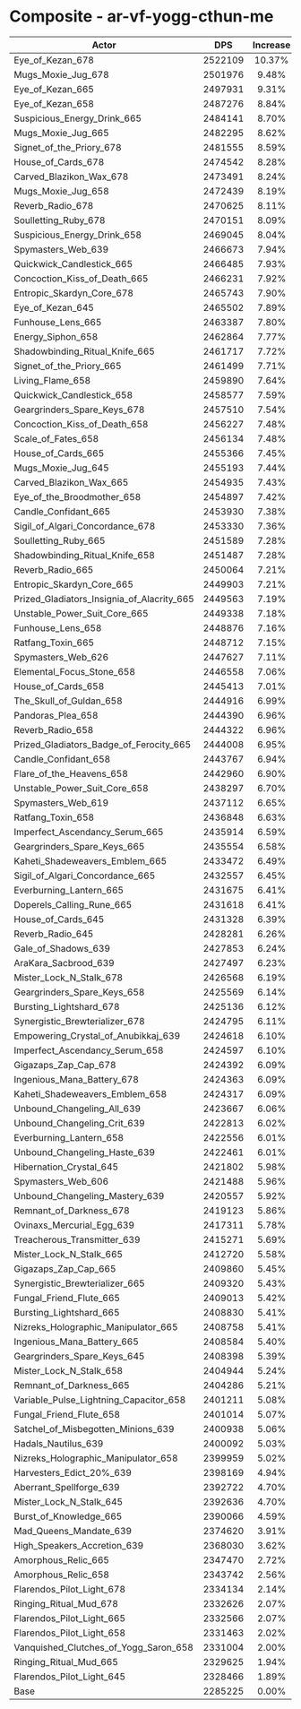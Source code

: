 # Composite - ar-vf-yogg-cthun-me
| Actor | DPS | Increase |
|---|:---:|:---:|
|Eye_of_Kezan_678|2522109|10.37%|
|Mugs_Moxie_Jug_678|2501976|9.48%|
|Eye_of_Kezan_665|2497931|9.31%|
|Eye_of_Kezan_658|2487276|8.84%|
|Suspicious_Energy_Drink_665|2484141|8.70%|
|Mugs_Moxie_Jug_665|2482295|8.62%|
|Signet_of_the_Priory_678|2481555|8.59%|
|House_of_Cards_678|2474542|8.28%|
|Carved_Blazikon_Wax_678|2473491|8.24%|
|Mugs_Moxie_Jug_658|2472439|8.19%|
|Reverb_Radio_678|2470625|8.11%|
|Soulletting_Ruby_678|2470151|8.09%|
|Suspicious_Energy_Drink_658|2469045|8.04%|
|Spymasters_Web_639|2466673|7.94%|
|Quickwick_Candlestick_665|2466485|7.93%|
|Concoction_Kiss_of_Death_665|2466231|7.92%|
|Entropic_Skardyn_Core_678|2465743|7.90%|
|Eye_of_Kezan_645|2465502|7.89%|
|Funhouse_Lens_665|2463387|7.80%|
|Energy_Siphon_658|2462864|7.77%|
|Shadowbinding_Ritual_Knife_665|2461717|7.72%|
|Signet_of_the_Priory_665|2461499|7.71%|
|Living_Flame_658|2459890|7.64%|
|Quickwick_Candlestick_658|2458577|7.59%|
|Geargrinders_Spare_Keys_678|2457510|7.54%|
|Concoction_Kiss_of_Death_658|2456227|7.48%|
|Scale_of_Fates_658|2456134|7.48%|
|House_of_Cards_665|2455366|7.45%|
|Mugs_Moxie_Jug_645|2455193|7.44%|
|Carved_Blazikon_Wax_665|2454935|7.43%|
|Eye_of_the_Broodmother_658|2454897|7.42%|
|Candle_Confidant_665|2453930|7.38%|
|Sigil_of_Algari_Concordance_678|2453330|7.36%|
|Soulletting_Ruby_665|2451589|7.28%|
|Shadowbinding_Ritual_Knife_658|2451487|7.28%|
|Reverb_Radio_665|2450064|7.21%|
|Entropic_Skardyn_Core_665|2449903|7.21%|
|Prized_Gladiators_Insignia_of_Alacrity_665|2449563|7.19%|
|Unstable_Power_Suit_Core_665|2449338|7.18%|
|Funhouse_Lens_658|2448876|7.16%|
|Ratfang_Toxin_665|2448712|7.15%|
|Spymasters_Web_626|2447627|7.11%|
|Elemental_Focus_Stone_658|2446558|7.06%|
|House_of_Cards_658|2445413|7.01%|
|The_Skull_of_Guldan_658|2444916|6.99%|
|Pandoras_Plea_658|2444390|6.96%|
|Reverb_Radio_658|2444322|6.96%|
|Prized_Gladiators_Badge_of_Ferocity_665|2444008|6.95%|
|Candle_Confidant_658|2443767|6.94%|
|Flare_of_the_Heavens_658|2442960|6.90%|
|Unstable_Power_Suit_Core_658|2438297|6.70%|
|Spymasters_Web_619|2437112|6.65%|
|Ratfang_Toxin_658|2436848|6.63%|
|Imperfect_Ascendancy_Serum_665|2435914|6.59%|
|Geargrinders_Spare_Keys_665|2435554|6.58%|
|Kaheti_Shadeweavers_Emblem_665|2433472|6.49%|
|Sigil_of_Algari_Concordance_665|2432557|6.45%|
|Everburning_Lantern_665|2431675|6.41%|
|Doperels_Calling_Rune_665|2431618|6.41%|
|House_of_Cards_645|2431328|6.39%|
|Reverb_Radio_645|2428281|6.26%|
|Gale_of_Shadows_639|2427853|6.24%|
|AraKara_Sacbrood_639|2427497|6.23%|
|Mister_Lock_N_Stalk_678|2426568|6.19%|
|Geargrinders_Spare_Keys_658|2425569|6.14%|
|Bursting_Lightshard_678|2425136|6.12%|
|Synergistic_Brewterializer_678|2424795|6.11%|
|Empowering_Crystal_of_Anubikkaj_639|2424618|6.10%|
|Imperfect_Ascendancy_Serum_658|2424597|6.10%|
|Gigazaps_Zap_Cap_678|2424392|6.09%|
|Ingenious_Mana_Battery_678|2424363|6.09%|
|Kaheti_Shadeweavers_Emblem_658|2424317|6.09%|
|Unbound_Changeling_All_639|2423667|6.06%|
|Unbound_Changeling_Crit_639|2422813|6.02%|
|Everburning_Lantern_658|2422556|6.01%|
|Unbound_Changeling_Haste_639|2422461|6.01%|
|Hibernation_Crystal_645|2421802|5.98%|
|Spymasters_Web_606|2421488|5.96%|
|Unbound_Changeling_Mastery_639|2420557|5.92%|
|Remnant_of_Darkness_678|2419123|5.86%|
|Ovinaxs_Mercurial_Egg_639|2417311|5.78%|
|Treacherous_Transmitter_639|2415271|5.69%|
|Mister_Lock_N_Stalk_665|2412720|5.58%|
|Gigazaps_Zap_Cap_665|2409860|5.45%|
|Synergistic_Brewterializer_665|2409320|5.43%|
|Fungal_Friend_Flute_665|2409013|5.42%|
|Bursting_Lightshard_665|2408830|5.41%|
|Nizreks_Holographic_Manipulator_665|2408758|5.41%|
|Ingenious_Mana_Battery_665|2408584|5.40%|
|Geargrinders_Spare_Keys_645|2408398|5.39%|
|Mister_Lock_N_Stalk_658|2404944|5.24%|
|Remnant_of_Darkness_665|2404286|5.21%|
|Variable_Pulse_Lightning_Capacitor_658|2401211|5.08%|
|Fungal_Friend_Flute_658|2401014|5.07%|
|Satchel_of_Misbegotten_Minions_639|2400938|5.06%|
|Hadals_Nautilus_639|2400092|5.03%|
|Nizreks_Holographic_Manipulator_658|2399959|5.02%|
|Harvesters_Edict_20%_639|2398169|4.94%|
|Aberrant_Spellforge_639|2392722|4.70%|
|Mister_Lock_N_Stalk_645|2392636|4.70%|
|Burst_of_Knowledge_665|2390066|4.59%|
|Mad_Queens_Mandate_639|2374620|3.91%|
|High_Speakers_Accretion_639|2368030|3.62%|
|Amorphous_Relic_665|2347470|2.72%|
|Amorphous_Relic_658|2343742|2.56%|
|Flarendos_Pilot_Light_678|2334134|2.14%|
|Ringing_Ritual_Mud_678|2332626|2.07%|
|Flarendos_Pilot_Light_665|2332566|2.07%|
|Flarendos_Pilot_Light_658|2331463|2.02%|
|Vanquished_Clutches_of_Yogg_Saron_658|2331004|2.00%|
|Ringing_Ritual_Mud_665|2329625|1.94%|
|Flarendos_Pilot_Light_645|2328466|1.89%|
|Base|2285225|0.00%|
